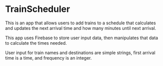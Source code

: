 # TrainScheduler

This is an app that allows users to add trains to a schedule that calculates and updates the next arrival time and how many minutes until next arrival.

This app uses Firebase to store user input data, then manipulates that data to calculate the times needed. 

User input for train names and destinations are simple strings, first arrival time is a time, and frequency is an integer. 